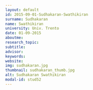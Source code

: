 ```yaml
---
layout: default 
id: 2015-09-01-Sudhakaran-Swathikiran
surname: Sudhakaran
name: Swathikiran
university: Univ. Trento
date: 01-09-2015
aboutme: 
research_topic: 
subtitle: 
advisor: 
keywords: 
website: 
img: sudhakaran.jpg
thumbnail: sudhakaran_thumb.jpg
alt: Sudhakaran Swathikiran
modal-id: stud52
---
```

